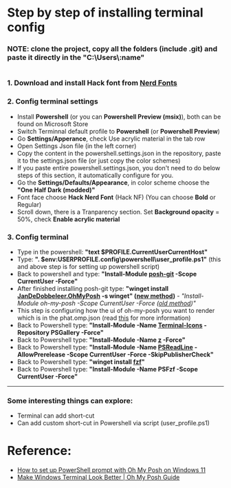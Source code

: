 # Step by step of installing terminal config

### NOTE: clone the project, copy all the folders (include .git) and paste it directly in the "C:\\Users\\:name"

#

### 1. Download and install Hack font from [Nerd Fonts](https://github.com/ryanoasis/nerd-fonts)

### 2. Config terminal settings

- Install **Powershell** (or you can **Powershell Preview (msix)**), both can be found on Microsoft Store
- Switch Terminnal default profile to **Powershell** (or **Powershell Preview**)
- Go **Settings/Apperance**, check Use acrylic material in the tab row
- Open Settings Json file (in the left corner)
- Copy the content in the powershell.settings.json in the repository, paste it to the settings.json file (or just copy the color schemes)
- If you paste entire powershell.settings.json, you don't need to do below steps of this section, it automatically configure for you.
- Go the **Settings/Defaults/Appearance**, in color scheme choose the **"One Half Dark (modded)"**
- Font face choose **Hack Nerd Font** (Hack NF) (You can choose **Bold** or Regular)
- Scroll down, there is a Tranparency section. Set **Background opacity** = 50%, check **Enable acrylic material**

### 3. Config terminal

- Type in the powershell: **"text $PROFILE.CurrentUserCurrentHost"**
- Type: **". $env:USERPROFILE\.config\powershell\user_profile.ps1"** (this and above step is for setting up powershell script)
- Back to powershell and type: **"Install-Module [posh-git](https://github.com/dahlbyk/posh-git) -Scope CurrentUser -Force"**
- After finished installing posh-git type: **"winget install [JanDeDobbeleer.OhMyPosh](https://github.com/JanDeDobbeleer/oh-my-posh) -s winget" ([new method](https://ohmyposh.dev/docs/installation/windows))** - *"Install-Module oh-my-posh -Scope CurrentUser -Force ([old method](https://github.com/JanDeDobbeleer/oh-my-posh/issues/558#issuecomment-1117304416))"*
- This step is configuring how the ui of oh-my-posh you want to render which is in the phat.omp.json (read [this](https://ohmyposh.dev/docs/configuration/general) for more information)
- Back to Powershell type: **"Install-Module -Name [Terminal-Icons](https://github.com/devblackops/Terminal-Icons) -Repository PSGallery -Force"**
- Back to Powershell type: **"Install-Module -Name [z](https://github.com/rupa/z) -Force"**
- Back to Powershell type: **"Install-Module -Name [PSReadLine](https://github.com/PowerShell/PSReadLine) -AllowPrerelease -Scope CurrentUser -Force -SkipPublisherCheck"**
- Back to Powershell type: **"winget install [fzf](https://github.com/junegunn/fzf?tab=readme-ov-file#windows-packages)"**
- Back to Powershell type: **"Install-Module -Name PSFzf -Scope CurrentUser -Force"**

---

### Some interesting things can explore:

- Terminal can add short-cut
- Can add custom short-cut in Powershell via script (user_profile.ps1)

#

# Reference:

- [How to set up PowerShell prompt with Oh My Posh on Windows 11](https://www.youtube.com/watch?v=5-aK2_WwrmM)
- [Make Windows Terminal Look Better | Oh My Posh Guide](https://www.youtube.com/watch?v=-G6GbXGo4wo)